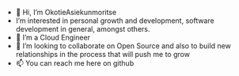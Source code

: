 - 👋 Hi, I’m OkotieAsiekunmoritse
- I’m interested in personal growth and development, software development in general, amongst others. 
- 🌱 I’m a Cloud Engineer 
- 💞️ I’m looking to collaborate on Open Source and also to build new relationships in the process that will push me to grow
- 📫  You can reach me here on github 

<!---
OkotieAsiekunmoritse/OkotieAsiekunmoritse is a ✨ special ✨ repository because its `README.md` (this file) appears on your GitHub profile.
You can click the Preview link to take a look at your changes.
--->

